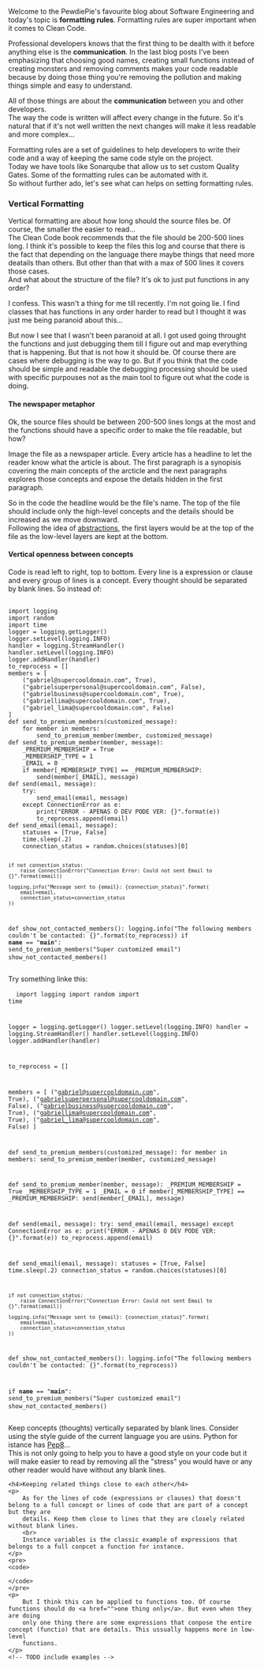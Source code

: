 <div style="text-align: left;">
    <p>
        Welcome to the PewdiePie's favourite blog about Software Engineering and today's
        topic is <b>formatting rules</b>. Formatting rules are super important when it comes
        to Clean Code.
    </p>
    <p>
        Professional developers knows that the first thing to be dealth with it before anything else is the
        <b>communication</b>. In the last blog posts I've been emphasizing that choosing good names,
        creating small functions instead of creating monsters and removing comments makes your code readable
        because by doing those thing you're removing the pollution and making things simple and easy to understand.
    </p>
    <p>
        All of those things are about the <b>communication</b> between you and other developers.
        <br>
        The way the code is written will affect every change in the future. So it's natural that if it's
        not well written the next changes will make it less readable and more complex...
    </p>
    <p>
        Formatting rules are a set of guidelines to help developers to write their code and a way of keeping
        the same code style on the project.
        <br>
        Today we have tools like Sonarqube that allow us to set custom Quality Gates. Some of the formatting
        rules can be automated with it.
        <br>
        So without further ado, let's see what can helps on setting formatting rules.
    </p>
    <h3>Vertical Formatting</h3>
    <p>
        Vertical formatting are about how long should the source files be. Of course, the smaller
        the easier to read...
        <br>
        The Clean Code book recommends that the file should be 200-500 lines long. I think it's possible to
        keep the files this log and course that there is the fact that depending on the language there maybe
        things that need more deatails than others. But other than that with a max of 500 lines it covers those cases.
        <br>
        And what about the structure of the file? It's ok to just put functions in any order?
    </p>
    <p>
        I confess. This wasn't a thing for me till recently. I'm not going lie. I find classes that has functions
        in any order harder to read but I thought it was just me being paranoid about this...
    </p>
    <p>
        But now I see that I wasn't been paranoid at all. I got used going throught the functions and just debugging
        them till I figure out and map everything that is happening. But that is not how it should be.
        Of course there are cases where debugging is the way to go. But if you think that the code should be simple
        and readable the debugging processing should be used with specific purpouses not as the main tool to figure out
        what the code is doing.
    </p>
    <h4>The newspaper metaphor</h4>
    <p>
        Ok, the source files should be between 200-500 lines longs at the most and the functions should have a specific order to make
        the file readable, but how?
    </p>
    <p>
        Image the file as a newspaper article. Every article has a headline to let the reader know what the article is about. The first paragraph
        is a synopisis covering the main concepts of the arcticle and the next paragraphs explores those concepts and expose the
        details hidden in the first paragraph.
    </p>
    <p>
        So in the code the headline would be the file's name. The top of the file should include only the high-level concepts and the details
        should be increased as we move downward.
        <br>
        Following the idea of <a href="https://gabrielslima.github.io/blog/post.html?id=7" target="blank">abstractions</a>, the first layers would
        be at the top of the file as the low-level layers are kept at the bottom.
    </p>
    <h4>Vertical openness between concepts</h4>
    <p>
        Code is read left to right, top to bottom. Every line is a expression or clause and every group of lines is a concept.
        Every thought should be separated by blank lines. So instead of:
    </p>
    <pre class="brush: python">
    <code>
import logging
import random
import time
logger = logging.getLogger()
logger.setLevel(logging.INFO)
handler = logging.StreamHandler()
handler.setLevel(logging.INFO)
logger.addHandler(handler)
to_reprocess = []
members = [
    ("gabriel@supercooldomain.com", True),
    ("gabrielsuperpersonal@supercooldomain.com", False),
    ("gabrielbusiness@supercooldomain.com", True),
    ("gabriellima@supercooldomain.com", True),
    ("gabriel_lima@supercooldomain.com", False)
]
def send_to_premium_members(customized_message):
    for member in members:
        send_to_premium_member(member, customized_message)
def send_to_premium_member(member, message):
    _PREMIUM_MEMBERSHIP = True
    _MEMBERSHIP_TYPE = 1
    _EMAIL = 0
    if member[_MEMBERSHIP_TYPE] == _PREMIUM_MEMBERSHIP:
        send(member[_EMAIL], message)
def send(email, message):
    try:
        send_email(email, message)
    except ConnectionError as e:
        print("ERROR - APENAS O DEV PODE VER: {}".format(e))
        to_reprocess.append(email)
def send_email(email, message):
    statuses = [True, False]
    time.sleep(.2)
    connection_status = random.choices(statuses)[0]
    
    if not connection_status:
        raise ConnectionError("Connection Error: Could not sent Email to {}".format(email))
    
    logging.info("Message sent to {email}: {connection_status}".format(
        email=email,
        connection_status=connection_status
    ))
def show_not_contacted_members():
    logging.info("The following members couldn't be contacted: {}".format(to_reprocess))
if __name__ == "__main__":
    send_to_premium_members("Super customized email")
    show_not_contacted_members()
    </code>
    </pre>
    Try something linke this:
    <pre class="brush: python">
    <code>
import logging
import random
import time


logger = logging.getLogger()
logger.setLevel(logging.INFO)
handler = logging.StreamHandler()
handler.setLevel(logging.INFO)
logger.addHandler(handler)

to_reprocess = []

members = [
    ("gabriel@supercooldomain.com", True),
    ("gabrielsuperpersonal@supercooldomain.com", False),
    ("gabrielbusiness@supercooldomain.com", True),
    ("gabriellima@supercooldomain.com", True),
    ("gabriel_lima@supercooldomain.com", False)
]

def send_to_premium_members(customized_message):
    for member in members:
        send_to_premium_member(member, customized_message)


def send_to_premium_member(member, message):
    _PREMIUM_MEMBERSHIP = True
    _MEMBERSHIP_TYPE = 1
    _EMAIL = 0
    if member[_MEMBERSHIP_TYPE] == _PREMIUM_MEMBERSHIP:
        send(member[_EMAIL], message)


def send(email, message):
    try:
        send_email(email, message)
    except ConnectionError as e:
        print("ERROR - APENAS O DEV PODE VER: {}".format(e))
        to_reprocess.append(email)


def send_email(email, message):
    statuses = [True, False]
    time.sleep(.2)
    connection_status = random.choices(statuses)[0]
    
    if not connection_status:
        raise ConnectionError("Connection Error: Could not sent Email to {}".format(email))
    
    logging.info("Message sent to {email}: {connection_status}".format(
        email=email,
        connection_status=connection_status
    ))


def show_not_contacted_members():
    logging.info("The following members couldn't be contacted: {}".format(to_reprocess))

if __name__ == "__main__":
    send_to_premium_members("Super customized email")
    show_not_contacted_members()
    </code>
    </pre>
    <p>
        Keep concepts (thoughts) vertically separated by blank lines. Consider using the style guide of the current language you are usins.
        Python for istance has <a href="https://www.python.org/dev/peps/pep-0008/#blank-lines" target="blank">Pep8</a>...
        <br>
        This is not only going to help you to have a good style on your code but it will make easier to read by removing all the "stress" you would have or
        any other reader would have without any blank lines.
    </p>

    <h4>Keeping related things close to each other</h4>
    <p>
        As for the lines of code (expressions or clauses) that doesn't belong to a full concept or lines of code that are part of a concept but they are
        details. Keep them close to lines that they are closely related without blank lines.
        <br>
        Instance variables is the classic example of expressions that belongs to a full conpcet a function for instance.
    </p>
    <pre>
    <code>
    
    </code>
    </pre>
    <p>
        But I think this can be applied to functions too. Of course functions should do <a href="">one thing only</a>. But even when they are doing 
        only one thing there are some expressions that conpose the entire concept (functio) that are details. This ussually happens more in low-level
        functions.
    </p>
    <!-- TODO include examples -->
</div>